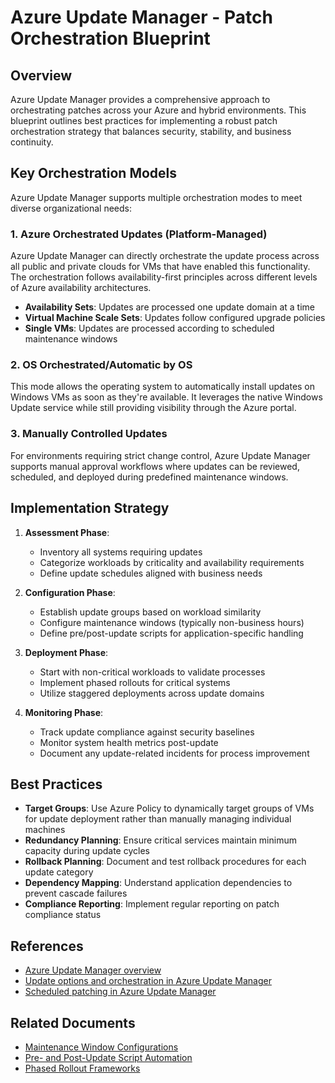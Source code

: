 # Azure Update Manager - Patch Orchestration Blueprint

## Overview

Azure Update Manager provides a comprehensive approach to orchestrating patches across your Azure and hybrid environments. This blueprint outlines best practices for implementing a robust patch orchestration strategy that balances security, stability, and business continuity.

## Key Orchestration Models

Azure Update Manager supports multiple orchestration modes to meet diverse organizational needs:

### 1. Azure Orchestrated Updates (Platform-Managed)

Azure Update Manager can directly orchestrate the update process across all public and private clouds for VMs that have enabled this functionality. The orchestration follows availability-first principles across different levels of Azure availability architectures.

- **Availability Sets**: Updates are processed one update domain at a time
- **Virtual Machine Scale Sets**: Updates follow configured upgrade policies
- **Single VMs**: Updates are processed according to scheduled maintenance windows

### 2. OS Orchestrated/Automatic by OS

This mode allows the operating system to automatically install updates on Windows VMs as soon as they're available. It leverages the native Windows Update service while still providing visibility through the Azure portal.

### 3. Manually Controlled Updates

For environments requiring strict change control, Azure Update Manager supports manual approval workflows where updates can be reviewed, scheduled, and deployed during predefined maintenance windows.

## Implementation Strategy

1. **Assessment Phase**:
   - Inventory all systems requiring updates
   - Categorize workloads by criticality and availability requirements
   - Define update schedules aligned with business needs

2. **Configuration Phase**:
   - Establish update groups based on workload similarity
   - Configure maintenance windows (typically non-business hours)
   - Define pre/post-update scripts for application-specific handling

3. **Deployment Phase**:
   - Start with non-critical workloads to validate processes
   - Implement phased rollouts for critical systems
   - Utilize staggered deployments across update domains

4. **Monitoring Phase**:
   - Track update compliance against security baselines
   - Monitor system health metrics post-update
   - Document any update-related incidents for process improvement

## Best Practices

- **Target Groups**: Use Azure Policy to dynamically target groups of VMs for update deployment rather than manually managing individual machines
- **Redundancy Planning**: Ensure critical services maintain minimum capacity during update cycles
- **Rollback Planning**: Document and test rollback procedures for each update category
- **Dependency Mapping**: Understand application dependencies to prevent cascade failures
- **Compliance Reporting**: Implement regular reporting on patch compliance status

## References

- [Azure Update Manager overview](https://learn.microsoft.com/en-us/azure/update-manager/overview)
- [Update options and orchestration in Azure Update Manager](https://learn.microsoft.com/en-us/azure/update-manager/updates-maintenance-schedules)
- [Scheduled patching in Azure Update Manager](https://learn.microsoft.com/en-us/azure/update-manager/scheduled-patching)

## Related Documents

- [Maintenance Window Configurations](./Maintenance%20Window%20Configurations.md)
- [Pre- and Post-Update Script Automation](./Pre-%20and%20Post-Update%20Script%20Automation.md)
- [Phased Rollout Frameworks](./Phased%20Rollout%20Frameworks)
